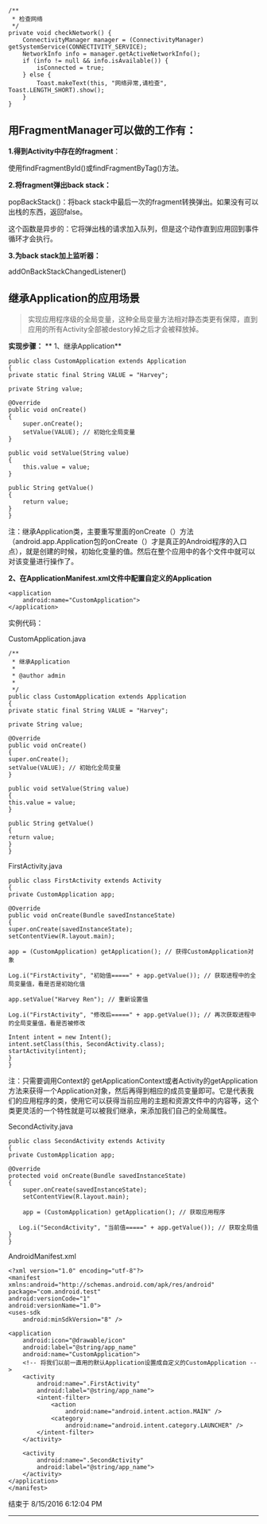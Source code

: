 	/**
     * 检查网络
     */
    private void checkNetwork() {
        ConnectivityManager manager = (ConnectivityManager) getSystemService(CONNECTIVITY_SERVICE);
        NetworkInfo info = manager.getActiveNetworkInfo();
        if (info != null && info.isAvailable()) {
            isConnected = true;
        } else {
            Toast.makeText(this, "网络异常,请检查", Toast.LENGTH_SHORT).show();
        }
    }

## 用FragmentManager可以做的工作有： ##

**1.得到Activity中存在的fragment**：

使用findFragmentById()或findFragmentByTag()方法。

**2.将fragment弹出back stack：**

popBackStack()：将back stack中最后一次的fragment转换弹出。如果没有可以出栈的东西，返回false。

这个函数是异步的：它将弹出栈的请求加入队列，但是这个动作直到应用回到事件循环才会执行。

**3.为back stack加上监听器：**

addOnBackStackChangedListener()
## 继承Application的应用场景 ##
> 实现应用程序级的全局变量，这种全局变量方法相对静态类更有保障，直到应用的所有Activity全部被destory掉之后才会被释放掉。

**实现步骤：**
**
1、继承Application**

    public class CustomApplication extends Application
    {
    private static final String VALUE = "Harvey";
    
    private String value;
    
    @Override
    public void onCreate()
    {
        super.onCreate();
        setValue(VALUE); // 初始化全局变量
    }
    
    public void setValue(String value)
    {
        this.value = value;
    }
    
    public String getValue()
    {
        return value;
    }
	}

注：继承Application类，主要重写里面的onCreate（）方法（android.app.Application包的onCreate（）才是真正的Android程序的入口点），就是创建的时候，初始化变量的值。然后在整个应用中的各个文件中就可以对该变量进行操作了。

**2、在ApplicationManifest.xml文件中配置自定义的Application**

    <application
    	android:name="CustomApplication">
    </application>
实例代码：

CustomApplication.java


    /**
     * 继承Application
     * 
     * @author admin
     * 
     */
    public class CustomApplication extends Application
    {
    private static final String VALUE = "Harvey";
    
    private String value;
    
    @Override
    public void onCreate()
    {
    super.onCreate();
    setValue(VALUE); // 初始化全局变量
    }
    
    public void setValue(String value)
    {
    this.value = value;
    }
    
    public String getValue()
    {
    return value;
    }
    }

FirstActivity.java

    public class FirstActivity extends Activity
    {
    private CustomApplication app;
    
    @Override
    public void onCreate(Bundle savedInstanceState)
    {
    super.onCreate(savedInstanceState);
    setContentView(R.layout.main);
    
    app = (CustomApplication) getApplication(); // 获得CustomApplication对象
    
    Log.i("FirstActivity", "初始值=====" + app.getValue()); // 获取进程中的全局变量值，看是否是初始化值
    
    app.setValue("Harvey Ren"); // 重新设置值
    
    Log.i("FirstActivity", "修改后=====" + app.getValue()); // 再次获取进程中的全局变量值，看是否被修改
    
    Intent intent = new Intent();
    intent.setClass(this, SecondActivity.class);
    startActivity(intent);
    }
    }

注：只需要调用Context的 getApplicationContext或者Activity的getApplication方法来获得一个Application对象，然后再得到相应的成员变量即可。它是代表我们的应用程序的类，使用它可以获得当前应用的主题和资源文件中的内容等，这个类更灵活的一个特性就是可以被我们继承，来添加我们自己的全局属性。

SecondActivity.java

    public class SecondActivity extends Activity
    {
    private CustomApplication app;
    
    @Override
    protected void onCreate(Bundle savedInstanceState)
    {
        super.onCreate(savedInstanceState);
        setContentView(R.layout.main);

        app = (CustomApplication) getApplication(); // 获取应用程序

       Log.i("SecondActivity", "当前值=====" + app.getValue()); // 获取全局值
    }
    }

AndroidManifest.xml

	<?xml version="1.0" encoding="utf-8"?>
	<manifest
    xmlns:android="http://schemas.android.com/apk/res/android"
    package="com.android.test"
    android:versionCode="1"
    android:versionName="1.0">
    <uses-sdk
        android:minSdkVersion="8" />

    <application
        android:icon="@drawable/icon"
        android:label="@string/app_name"
        android:name="CustomApplication">
        <!-- 将我们以前一直用的默认Application设置成自定义的CustomApplication -->
        <activity
            android:name=".FirstActivity"
            android:label="@string/app_name">
            <intent-filter>
                <action
                    android:name="android.intent.action.MAIN" />
                <category
                    android:name="android.intent.category.LAUNCHER" />
            </intent-filter>
        </activity>

        <activity
            android:name=".SecondActivity"
            android:label="@string/app_name">
        </activity>
    </application>
	</manifest>
结束于 8/15/2016 6:12:04 PM 

----------
